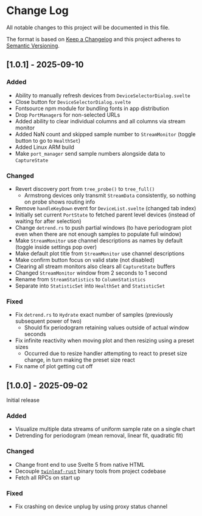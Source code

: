 
# Change Log
All notable changes to this project will be documented in this file.
 
The format is based on [Keep a Changelog](http://keepachangelog.com/)
and this project adheres to [Semantic Versioning](http://semver.org/).
 

## [1.0.1] - 2025-09-10
  
 
### Added

- Ability to manually refresh devices from `DeviceSelectorDialog.svelte`
- Close button for `DeviceSelectorDialog.svelte`
- Fontsource npm module for bundling fonts in app distribution
- Drop `PortManager`s for non-selected URLs
- Added ability to clear individual columns and all columns via stream monitor
- Added NaN count and skipped sample number to `StreamMonitor` (toggle button to go to `HealthSet`)
- Added Linux ARM build
- Make `port_manager` send sample numbers alongside data to `CaptureState`

### Changed
- Revert discovery port from `tree_probe()` to `tree_full()`
    - Armstrong devices only transmit `StreamData` consistently, so nothing on probe shows routing info
- Remove `handleKeyDown` event for `DeviceList.svelte` (changed tab index)
- Initially set current `PortState` to fetched parent level devices (instead of waiting for after selection)
- Change `detrend.rs` to push partial windows (to have periodogram plot even when there are not enough samples to populate full window)
- Make `StreamMonitor` use channel descriptions as names by default (toggle inside settings pop over)
- Make default plot title from `StreamMonitor` use channel descriptions
- Make confirm button focus on valid state (not disabled)
- Clearing all stream monitors also clears all `CaptureState` buffers
- Changed `StreamMonitor` window from 2 seconds to 1 second
- Rename from `StreamStatistics` to `ColumnStatistics`
- Separate into `StatisticSet` into `HealthSet` and `StatisticSet`

### Fixed
- Fix `detrend.rs` to `Hydrate` exact number of samples (previously subsequent power of two)
    - Should fix periodogram retaining values outside of actual window seconds
- Fix infinite reactivity when moving plot and then resizing using a preset sizes
    - Occurred due to resize handler attempting to react to preset size change, in turn making the preset size react
- Fix name of plot getting cut off

## [1.0.0] - 2025-09-02

Initial release
 
### Added
- Visualize multiple data streams of uniform sample rate on a single chart
- Detrending for periodogram (mean removal, linear fit, quadratic fit)

### Changed
- Change front end to use Svelte 5 from native HTML
- Decouple [`twinleaf-rust`](https://github.com/twinleaf/twinleaf-rust) binary tools from project codebase 
- Fetch all RPCs on start up

### Fixed
- Fix crashing on device unplug by using proxy status channel

